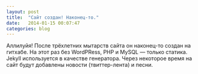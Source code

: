 ```yaml
---
layout: post
title:  "Сайт создан! Наконец-то."
date:   2014-01-15 00:07:47
categories: blog
---
```


Аллилуйя! После трёхлетних мытарств сайта он наконец-то создан на гитхабе. На этот раз без WordPRess, PHP и MySQL — только статика. Jekyll используется в качестве генератора. Через некоторое время на сайт будут добавлены новости (твиттер-лента) и песни.
